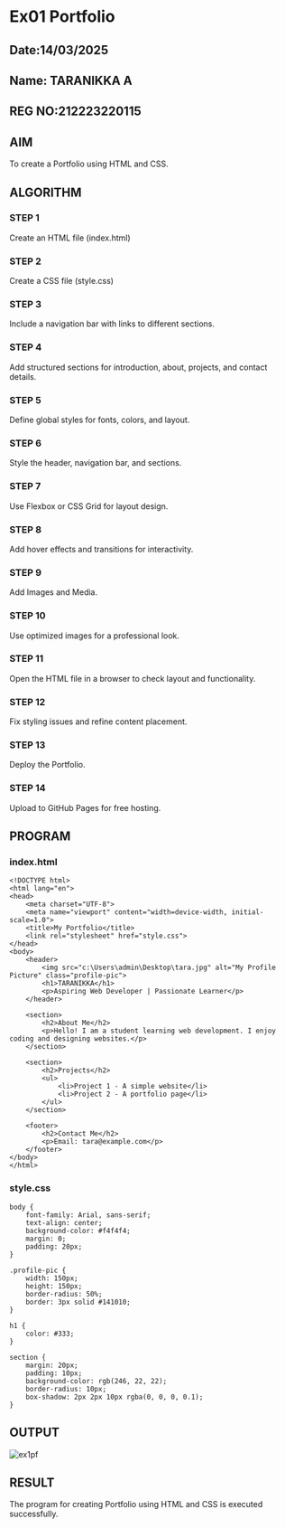 # Ex01 Portfolio
## Date:14/03/2025

## Name: TARANIKKA A
## REG NO:212223220115

## AIM
To create a Portfolio using HTML and CSS.

## ALGORITHM
### STEP 1
Create an HTML file (index.html)

### STEP 2
Create a CSS file (style.css)

### STEP 3
Include a navigation bar with links to different sections.

### STEP 4
Add structured sections for introduction, about, projects, and contact details.

### STEP 5
Define global styles for fonts, colors, and layout.

### STEP 6
Style the header, navigation bar, and sections.

### STEP 7
Use Flexbox or CSS Grid for layout design.

### STEP 8
Add hover effects and transitions for interactivity.

### STEP 9
Add Images and Media.

### STEP 10
Use optimized images for a professional look.

### STEP 11
Open the HTML file in a browser to check layout and functionality.

### STEP 12
Fix styling issues and refine content placement.

### STEP 13
Deploy the Portfolio.

### STEP 14
Upload to GitHub Pages for free hosting.

## PROGRAM

### index.html
```
<!DOCTYPE html>
<html lang="en">
<head>
    <meta charset="UTF-8">
    <meta name="viewport" content="width=device-width, initial-scale=1.0">
    <title>My Portfolio</title>
    <link rel="stylesheet" href="style.css">
</head>
<body>
    <header>
        <img src="c:\Users\admin\Desktop\tara.jpg" alt="My Profile Picture" class="profile-pic">
        <h1>TARANIKKA</h1>
        <p>Aspiring Web Developer | Passionate Learner</p>
    </header>

    <section>
        <h2>About Me</h2>
        <p>Hello! I am a student learning web development. I enjoy coding and designing websites.</p>
    </section>

    <section>
        <h2>Projects</h2>
        <ul>
            <li>Project 1 - A simple website</li>
            <li>Project 2 - A portfolio page</li>
        </ul>
    </section>

    <footer>
        <h2>Contact Me</h2>
        <p>Email: tara@example.com</p>
    </footer>
</body>
</html>
```
### style.css

```
body {
    font-family: Arial, sans-serif;
    text-align: center;
    background-color: #f4f4f4;
    margin: 0;
    padding: 20px;
}

.profile-pic {
    width: 150px;
    height: 150px;
    border-radius: 50%;
    border: 3px solid #141010;
}

h1 {
    color: #333;
}

section {
    margin: 20px;
    padding: 10px;
    background-color: rgb(246, 22, 22);
    border-radius: 10px;
    box-shadow: 2px 2px 10px rgba(0, 0, 0, 0.1);
}

```

## OUTPUT

![ex1pf](https://github.com/user-attachments/assets/39341808-cee5-404a-b6ef-4f4a90c7aa4e)



## RESULT


The program for creating Portfolio using HTML and CSS is executed successfully.
